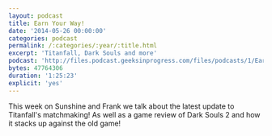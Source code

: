 ```yaml
---
layout: podcast
title: Earn Your Way!
date: '2014-05-26 00:00:00'
categories: podcast
permalink: /:categories/:year/:title.html
excerpt: 'Titanfall, Dark Souls and more'
podcast: 'http://files.podcast.geeksinprogress.com/files/podcasts/1/EarnYourWay.mp3'
bytes: 47764306
duration: '1:25:23'
explicit: 'yes'
---
```


This week on Sunshine and Frank we talk about the latest update to Titanfall's matchmaking! As well as a game review of Dark Souls 2 and how it stacks up against the old game!
